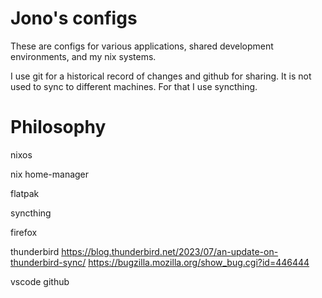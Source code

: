 
# Jono's configs

These are configs for various applications, shared development environments, and my nix systems.

I use git for a historical record of changes and github for sharing. It is not used to sync to different machines. For that I use syncthing.

# Philosophy

nixos

nix home-manager

flatpak

syncthing

firefox

thunderbird
    https://blog.thunderbird.net/2023/07/an-update-on-thunderbird-sync/
    https://bugzilla.mozilla.org/show_bug.cgi?id=446444

vscode
    github
    
